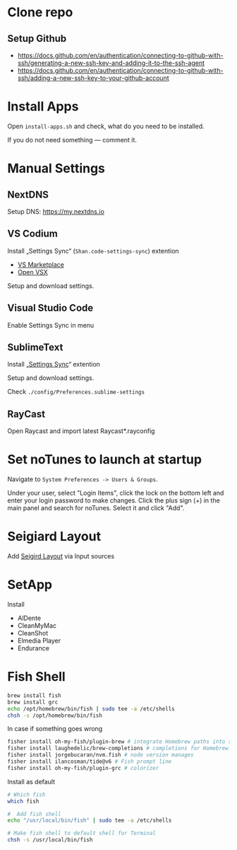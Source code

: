 # Clone repo

## Setup Github

- https://docs.github.com/en/authentication/connecting-to-github-with-ssh/generating-a-new-ssh-key-and-adding-it-to-the-ssh-agent
- https://docs.github.com/en/authentication/connecting-to-github-with-ssh/adding-a-new-ssh-key-to-your-github-account

# Install Apps

Open `install-apps.sh` and check, what do you need to be installed.

If you do not need something — comment it.

# Manual Settings

## NextDNS

Setup DNS: https://my.nextdns.io

## VS Codium

Install „Settings Sync“ (`Shan.code-settings-sync`) extention

- [VS Marketplace](https://marketplace.visualstudio.com/items?itemName=Shan.code-settings-sync)
- [Open VSX](https://open-vsx.org/vscode/item?itemName=Shan.code-settings-sync)

Setup and download settings.

## Visual Studio Code

Enable Settings Sync in menu

## SublimeText

Install „[Settings Sync](https://packagecontrol.io/packages/Sync%20Settings)“ extention

Setup and download settings.

Check `./config/Preferences.sublime-settings`

## RayCast

Open Raycast and import latest Raycast\*.rayconfig

# Set noTunes to launch at startup

Navigate to `System Preferences -> Users & Groups`.

Under your user, select "Login Items", click the lock on the bottom left and enter your login password to make changes. Click the plus sign (+) in the main panel and search for noTunes. Select it and click "Add".

# Seigiard Layout

Add [Seigird Layout](https://github.com/Seigiard/keyboard-layout) via Input sources

# SetApp

Install

- AlDente
- CleanMyMac
- CleanShot
- Elmedia Player
- Endurance

# Fish Shell

```sh
brew install fish
brew install grc
echo /opt/homebrew/bin/fish | sudo tee -a /etc/shells
chsh -s /opt/homebrew/bin/fish
```

In case if something goes wrong

```sh
fisher install oh-my-fish/plugin-brew # integrate Homebrew paths into shell
fisher install laughedelic/brew-completions # completions for Homebrew.
fisher install jorgebucaran/nvm.fish # node version manages
fisher install ilancosman/tide@v6 # Fish prompt line
fisher install oh-my-fish/plugin-grc # colorizer
```

Install as default

```sh
# Which fish
which fish

#  Add fish shell
echo "/usr/local/bin/fish" | sudo tee -a /etc/shells

# Make fish shell to default shell for Terminal
chsh -s /usr/local/bin/fish
```
